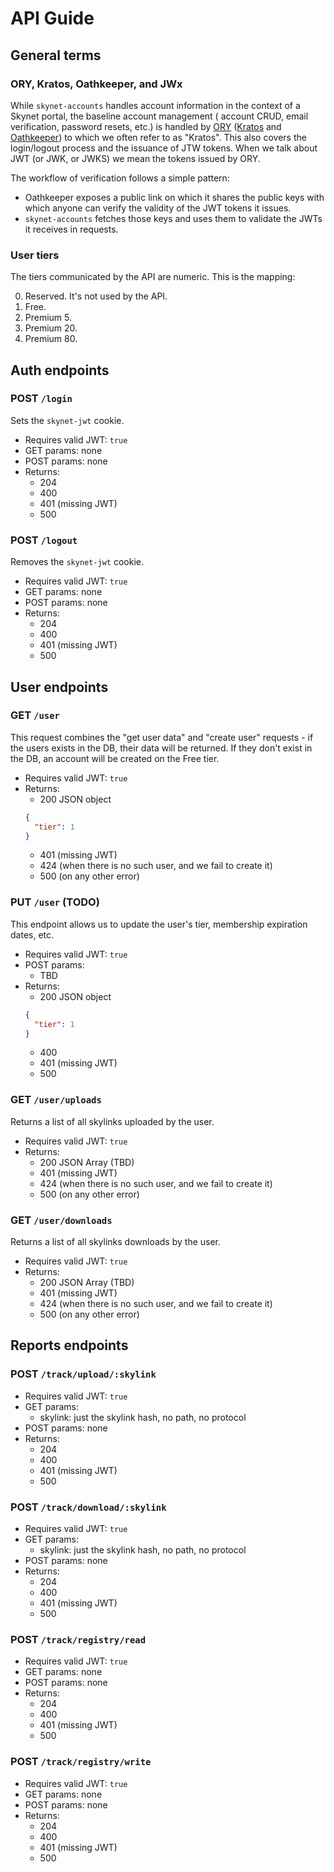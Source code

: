 # API Guide

## General terms

### ORY, Kratos, Oathkeeper, and JWx

While `skynet-accounts` handles account information in the context of a Skynet portal, the baseline account management (
account CRUD, email verification, password resets, etc.) is handled by [ORY](https://www.ory.sh/)
([Kratos](https://www.ory.sh/kratos/) and [Oathkeeper](https://www.ory.sh/oathkeeper/))
to which we often refer to as "Kratos". This also covers the login/logout process and the issuance of JTW tokens. When
we talk about JWT (or JWK, or JWKS)
we mean the tokens issued by ORY.

The workflow of verification follows a simple pattern:

* Oathkeeper exposes a public link on which it shares the public keys with which anyone can verify the validity of the
  JWT tokens it issues.
* `skynet-accounts` fetches those keys and uses them to validate the JWTs it receives in requests.

### User tiers

The tiers communicated by the API are numeric. This is the mapping:

0. Reserved. It's not used by the API.
1. Free.
2. Premium 5.
3. Premium 20.
4. Premium 80.

## Auth endpoints

### POST `/login`

Sets the `skynet-jwt` cookie.

* Requires valid JWT: `true`
* GET params: none
* POST params: none
* Returns:
  - 204
  - 400
  - 401 (missing JWT)
  - 500

### POST `/logout`

Removes the `skynet-jwt` cookie.

* Requires valid JWT: `true`
* GET params: none
* POST params: none
* Returns:
  - 204
  - 400
  - 401 (missing JWT)
  - 500

## User endpoints

### GET `/user`

This request combines the "get user data" and "create user" requests - if the users exists in the DB, their data will be
returned. If they don't exist in the DB, an account will be created on the Free tier.

* Requires valid JWT: `true`
* Returns:
  - 200 JSON object
  ```json
  {
    "tier": 1
  }
  ```
  - 401 (missing JWT)
  - 424 (when there is no such user, and we fail to create it)
  - 500 (on any other error)

### PUT `/user` (TODO)

This endpoint allows us to update the user's tier, membership expiration dates, etc.

* Requires valid JWT: `true`
* POST params:
  - TBD
* Returns:
  - 200 JSON object
  ```json
  {
    "tier": 1
  }
  ```
  - 400
  - 401 (missing JWT)
  - 500

### GET `/user/uploads`

Returns a list of all skylinks uploaded by the user.

* Requires valid JWT: `true`
* Returns:
  - 200 JSON Array (TBD)
  - 401 (missing JWT)
  - 424 (when there is no such user, and we fail to create it)
  - 500 (on any other error)

### GET `/user/downloads`

Returns a list of all skylinks downloads by the user.

* Requires valid JWT: `true`
* Returns:
  - 200 JSON Array (TBD)
  - 401 (missing JWT)
  - 424 (when there is no such user, and we fail to create it)
  - 500 (on any other error)

## Reports endpoints

### POST `/track/upload/:skylink`

* Requires valid JWT: `true`
* GET params:
  - skylink: just the skylink hash, no path, no protocol
* POST params: none
* Returns:
  - 204
  - 400
  - 401 (missing JWT)
  - 500

### POST `/track/download/:skylink`

* Requires valid JWT: `true`
* GET params:
  - skylink: just the skylink hash, no path, no protocol
* POST params: none
* Returns:
  - 204
  - 400
  - 401 (missing JWT)
  - 500

### POST `/track/registry/read`

* Requires valid JWT: `true`
* GET params: none
* POST params: none
* Returns:
  - 204
  - 400
  - 401 (missing JWT)
  - 500

### POST `/track/registry/write`

* Requires valid JWT: `true`
* GET params: none
* POST params: none
* Returns:
  - 204
  - 400
  - 401 (missing JWT)
  - 500
